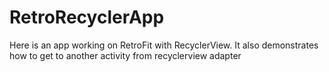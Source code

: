 # RetroRecyclerApp
Here is an app working on RetroFit with RecyclerView. It also demonstrates how to get to another activity from recyclerview adapter
